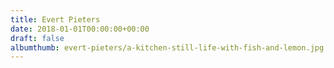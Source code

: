 ```yaml
---
title: Evert Pieters
date: 2018-01-01T00:00:00+00:00
draft: false
albumthumb: evert-pieters/a-kitchen-still-life-with-fish-and-lemon.jpg
---
```

